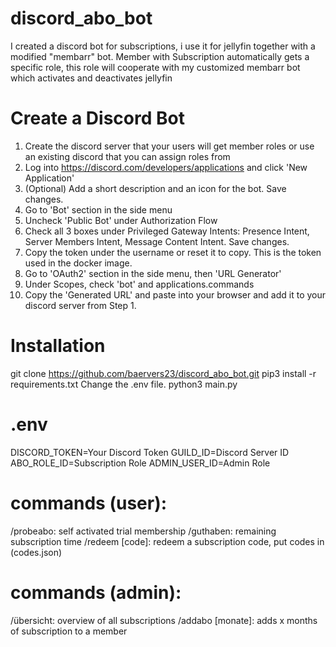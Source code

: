 # discord_abo_bot

I created a discord bot for subscriptions, i use it for jellyfin together with a modified "membarr" bot.
Member with Subscription automatically gets a specific role, this role will cooperate with my customized membarr bot which activates and deactivates jellyfin

# Create a Discord Bot
 1) Create the discord server that your users will get member roles or use an existing discord that you can assign roles from
 2) Log into https://discord.com/developers/applications and click 'New Application'
 3) (Optional) Add a short description and an icon for the bot. Save changes.
 4) Go to 'Bot' section in the side menu
 5) Uncheck 'Public Bot' under Authorization Flow
 6) Check all 3 boxes under Privileged Gateway Intents: Presence Intent, Server Members Intent, Message Content Intent. Save changes.
 7) Copy the token under the username or reset it to copy. This is the token used in the docker image.
 8) Go to 'OAuth2' section in the side menu, then 'URL Generator'
 9) Under Scopes, check 'bot' and applications.commands
10) Copy the 'Generated URL' and paste into your browser and add it to your discord server from Step 1.

# Installation
git clone https://github.com/baervers23/discord_abo_bot.git
pip3 install -r requirements.txt 
Change the .env file.
python3 main.py


# .env
DISCORD_TOKEN=Your Discord Token
GUILD_ID=Discord Server ID
ABO_ROLE_ID=Subscription Role
ADMIN_USER_ID=Admin Role

# commands (user):
/probeabo: self activated trial membership
/guthaben: remaining subscription time
/redeem [code]: redeem a subscription code, put codes in (codes.json)

# commands (admin):
/übersicht: overview of all subscriptions
/addabo [monate]: adds x months of subscription to a member



